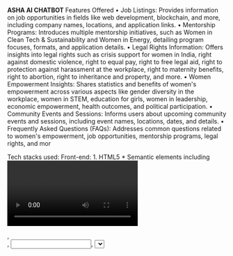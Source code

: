 **ASHA AI CHATBOT**
Features Offered
•	Job Listings: Provides information on job opportunities in fields like web development, blockchain, and more, including company names, locations, and application links.
•	Mentorship Programs: Introduces multiple mentorship initiatives, such as Women in Clean Tech & Sustainability and Women in Energy, detailing program focuses, formats, and application details.
•	Legal Rights Information: Offers insights into legal rights such as crisis support for women in India, right against domestic violence, right to equal pay, right to free legal aid, right to protection against harassment at the workplace, right to maternity benefits, right to abortion, right to inheritance and property, and more.
•	Women Empowerment Insights: Shares statistics and benefits of women's empowerment across various aspects like gender diversity in the workplace, women in STEM, education for girls, women in leadership, economic empowerment, health outcomes, and political participation.
•	Community Events and Sessions: Informs users about upcoming community events and sessions, including event names, locations, dates, and details.
•	Frequently Asked Questions (FAQs): Addresses common questions related to women's empowerment, job opportunities, mentorship programs, legal rights, and mor

Tech stacks used:
Front-end: 1. HTML5 * Semantic elements including <video>, <div>, <form>, <input>, <select>, <button> * Used for structuring both the chatbot interface and login/signup pages 
2. CSS * Inline styling via <style> tags * Features include: * Layout design * Color schemes and gradients * Responsive design elements * Hover effects 
3. JavaScript (Client-side) * User input handling * Real-time message processing * Form validation including: * Password strength validation * Password matching confirmation * Form submission validation * Client-side redirection 
4. Socket.IO Client * Loaded from CDN: https://cdn.socket.io/4.5.4/socket.io.min.js * Establishes real-time communication with the backend * Connected to localhost on port 3000
 5. Video Elements * Looping video backgrounds on the interface 
Backend Technologies 
1. Node.js * Server-side JavaScript runtime environment * Package management via npm (evidenced by node_modules and package-lock.json) 
2. Express.js * Web application framework for routing and HTTP handling * Serves static files from the Frontend directory 
3. Socket.IO (Server) * Real-time bidirectional communication * Includes related packages: * socket.io-adapter * socket.io-parser * engine.io 
4. Axios * Promise-based HTTP client * Used for making external API requests (specifically mentioned for Adzuna API) 
5. Additional Node.js Packages 
* body-parser: Parses incoming request bodies 
* cors: Enables Cross-Origin Resource Sharing 
* dotenv: Loads environment variables from .env files 
* debug: For logging and debugging 
* http-errors: Creates HTTP error objects 
* mime-types and mime-db: For handling file types and MIME types 
* ws: WebSocket support (leveraged by Socket.IO) 
* form-data: For handling form submissions 
* Various utility packages: safe-buffer, qs, inherits, object-assign, etc. 
6. Node.js Core Modules 
* http: Creates the server 
* path: Handles and resolves file paths
